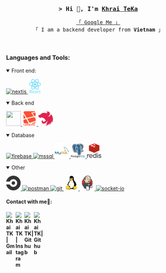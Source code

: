 <h3 align="center">
    <samp>&gt; Hi 👋, I'm 
    <b><a target="_blank" href="#">Khrai TeKa</a></b>
    </samp>
</h3>
<p align="center">
    <!-- Organisation  -->
    <samp>
    <a href="#">「 Google Me 」</a>
    <br>
    「 I am a backend developer from <b>Vietnam</b> 」
    <br>
    <br><br>
    </samp>
</p>
<h3 >Languages and Tools: </h3>
<details open="">
    <summary>
        Front end:
    </summary>
    <p align="left"> 
        <a href="https://nextjs.org/" target="_blank" rel="noreferrer"> 
        <img src="https://cdn.jsdelivr.net/gh/devicons/devicon/icons/nextjs/nextjs-original.svg" alt="nextjs" width="40" height="40"/> 
        </a>
        <a href="https://reactjs.org/" target="_blank" rel="noreferrer">
        <img src="https://raw.githubusercontent.com/devicons/devicon/master/icons/react/react-original-wordmark.svg" alt="react" width="40" height="40"/> 
        </a>
    </p>
</details>
<details open="">
    <summary>
        Back end
    </summary>
    <p align="left"> 
        <a href="https://spring.io/projects/spring-boot" target="_blank" rel="noreferrer"> 
        <img src="https://cdn.jsdelivr.net/gh/devicons/devicon/icons/spring/spring-original.svg" width="40" height="40" /> </a> 
        <a href="https://laravel.com/" target="_blank" rel="noreferrer"> 
        <img src="https://raw.githubusercontent.com/devicons/devicon/master/icons/laravel/laravel-plain-wordmark.svg" alt="laravel" width="40" height="40"/>
        </a>
        <a href="https://nestjs.com/" target="_blank" rel="noreferrer"> 
        <img src="https://raw.githubusercontent.com/devicons/devicon/master/icons/nestjs/nestjs-plain.svg" alt="nestjs" width="40" height="40"/> </a> 
    </p>
</details>
<details open="">
    <summary>
        Database
    </summary>
    <p align="left"> 
        <a href="https://firebase.google.com/" target="_blank" rel="noreferrer"> 
        <img src="https://www.vectorlogo.zone/logos/firebase/firebase-icon.svg" alt="firebase" width="40" height="40"/> 
        </a> 
        <a href="https://www.microsoft.com/en-us/sql-server" target="_blank" rel="noreferrer"> 
        <img src="https://www.svgrepo.com/show/303229/microsoft-sql-server-logo.svg" alt="mssql" width="40" height="40"/> 
        </a> 
        <a href="https://www.mysql.com/" target="_blank" rel="noreferrer"> 
        <img src="https://raw.githubusercontent.com/devicons/devicon/master/icons/mysql/mysql-original-wordmark.svg" alt="mysql" width="40" height="40"/> 
        </a>
        <a href="https://www.postgresql.org" target="_blank" rel="noreferrer"> 
        <img src="https://raw.githubusercontent.com/devicons/devicon/master/icons/postgresql/postgresql-original-wordmark.svg" alt="postgresql" width="40" height="40"/> 
        </a> 
        <a href="https://redis.io" target="_blank" rel="noreferrer"> 
        <img src="https://raw.githubusercontent.com/devicons/devicon/master/icons/redis/redis-original-wordmark.svg" alt="redis" width="40" height="40"/> 
        </a> 
    </p>
</details>
<details open="">
    <summary>
        Other
    </summary>
    <p align="left"> 
        <a href="https://circleci.com" target="_blank" rel="noreferrer"> 
        <img src="https://raw.githubusercontent.com/devicons/devicon/master/icons/circleci/circleci-plain.svg" alt="circleci" width="40" height="40"/>
        </a> 
        <a href="https://postman.com" target="_blank" rel="noreferrer">
        <img src="https://www.vectorlogo.zone/logos/getpostman/getpostman-icon.svg" alt="postman" width="40" height="40"/> 
        </a> 
        <a href="https://git-scm.com/" target="_blank" rel="noreferrer"> 
        <img src="https://www.vectorlogo.zone/logos/git-scm/git-scm-icon.svg" alt="git" width="40" height="40"/> 
        </a> 
        <a href="https://www.linux.org/" target="_blank" rel="noreferrer"> 
        <img src="https://raw.githubusercontent.com/devicons/devicon/master/icons/linux/linux-original.svg" alt="linux" width="40" height="40"/> </a> 
        <a href="https://www.jenkins.io/" target="_blank" rel="noreferrer"> 
        <img src="https://raw.githubusercontent.com/devicons/devicon/master/icons/jenkins/jenkins-original.svg" alt="linux" width="40" height="40"/> 
        </a> 
        <a href="https://socket.io/" target="_blank" rel="noreferrer"> 
        <img src="https://www.vectorlogo.zone/logos/socketio/socketio-icon.svg" alt="socket-io" width="40" height="40"/> 
        </a> 
    </p>
</details>
<h4>
Contact with me🤝: 
<h4>
</hr>
<a href="mailto:khaitkdev@gmail.com">
<img align="left" alt="Khai TK | Gmail" width="26px" src="https://www.vectorlogo.zone/logos/gmail/gmail-icon.svg" />
</a>
<a href="https://www.instagram.com/khaitkweb">
<img align="left" alt="Khai TK| Instagram" width="24px" src="https://www.vectorlogo.zone/logos/instagram/instagram-icon.svg" />
</a>
<a href="https://www.facebook.com/vanmaikhai121199">
<img align="left" alt="Khai TK| Github" width="26px" src="https://www.vectorlogo.zone/logos/facebook/facebook-tile.svg" />
</a>
<a href="https://github.com/khaitk">
<img align="left" alt="Khai TK| Github" width="26px" src="https://www.vectorlogo.zone/logos/github/github-tile.svg" />
</a>
<br>
    
